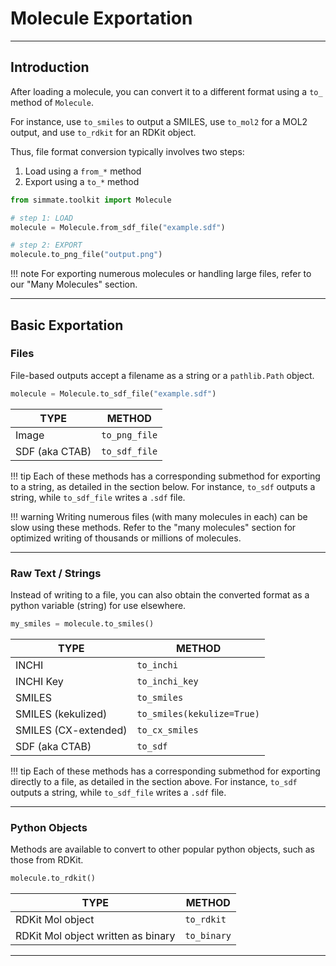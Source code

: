 # Molecule Exportation

--------------------------------------------------------------------------------

## Introduction

After loading a molecule, you can convert it to a different format using a `to_` method of `Molecule`. 

For instance, use `to_smiles` to output a SMILES, use `to_mol2` for a MOL2 output, and use `to_rdkit` for an RDKit object.

Thus, file format conversion typically involves two steps:

1. Load using a `from_*` method
2. Export using a `to_*` method

``` python
from simmate.toolkit import Molecule

# step 1: LOAD
molecule = Molecule.from_sdf_file("example.sdf")

# step 2: EXPORT
molecule.to_png_file("output.png")
```

!!! note
    For exporting numerous molecules or handling large files, refer to our "Many Molecules" section. 

--------------------------------------------------------------------------------

## Basic Exportation

### Files

File-based outputs accept a filename as a string or a `pathlib.Path` object.

``` python
molecule = Molecule.to_sdf_file("example.sdf")
```

| TYPE           | METHOD        |
| -------------- | ------------- |
| Image          | `to_png_file` |
| SDF (aka CTAB) | `to_sdf_file` |

!!! tip
    Each of these methods has a corresponding submethod for exporting to a string, as detailed in the section below. For instance, `to_sdf` outputs a string, while `to_sdf_file` writes a `.sdf` file.

!!! warning
    Writing numerous files (with many molecules in each) can be slow using these methods. Refer to the "many molecules" section for optimized writing of thousands or millions of molecules.

--------------------------------------------------------------------------------

### Raw Text / Strings

Instead of writing to a file, you can also obtain the converted format as a python variable (string) for use elsewhere.

``` python
my_smiles = molecule.to_smiles()
```

| TYPE                 | METHOD                     |
| -------------------- | -------------------------- |
| INCHI                | `to_inchi`                 |
| INCHI Key            | `to_inchi_key`             |
| SMILES               | `to_smiles`                |
| SMILES (kekulized)   | `to_smiles(kekulize=True)` |
| SMILES (CX-extended) | `to_cx_smiles`             |
| SDF (aka CTAB)       | `to_sdf`                   |

!!! tip
    Each of these methods has a corresponding submethod for exporting directly to a file, as detailed in the section above. For instance, `to_sdf` outputs a string, while `to_sdf_file` writes a `.sdf` file.

--------------------------------------------------------------------------------

### Python Objects

Methods are available to convert to other popular python objects, such as those from RDKit.

``` python
molecule.to_rdkit()
```

| TYPE                               | METHOD      |
| ---------------------------------- | ----------- |
| RDKit Mol object                   | `to_rdkit`  |
| RDKit Mol object written as binary | `to_binary` |

--------------------------------------------------------------------------------